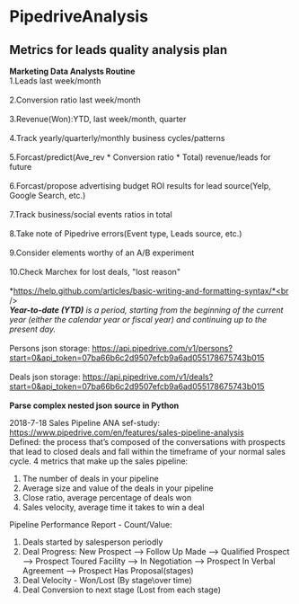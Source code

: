 # PipedriveAnalysis
## Metrics for leads quality analysis plan
**Marketing Data Analysts Routine**<br />
1.Leads last week/month<br />
<br />
2.Conversion ratio last week/month<br />
<br />
3.Revenue(Won):YTD, last week/month, quarter<br />
<br />
4.Track yearly/quarterly/monthly business cycles/patterns<br />
<br />
5.Forcast/predict(Ave_rev * Conversion ratio * Total) revenue/leads for future<br />
<br />
6.Forcast/propose advertising budget ROI results for lead source(Yelp, Google Search, etc.)<br />
<br />
7.Track business/social events ratios in total<br />
<br />
8.Take note of Pipedrive errors(Event type, Leads source, etc.)<br />
<br />
9.Consider elements worthy of an A/B experiment<br />
<br />
10.Check Marchex for lost deals, "lost reason"<br />
<br />
*https://help.github.com/articles/basic-writing-and-formatting-syntax/*<br />
<br />
***Year-to-date (YTD)** is a period, starting from the beginning of the current year (either the calendar year or fiscal year) and continuing up to the present day.* <br />
<br />
Persons json storage: https://api.pipedrive.com/v1/persons?start=0&api_token=07ba66b6c2d9507efcb9a6ad055178675743b015<br />
<br />
Deals json storage: https://api.pipedrive.com/v1/deals?start=0&api_token=07ba66b6c2d9507efcb9a6ad055178675743b015<br />
<br />
**Parse complex nested json source in Python**

2018-7-18 Sales Pipeline ANA sef-study: https://www.pipedrive.com/en/features/sales-pipeline-analysis<br />
Defined: the process that’s composed of the conversations with prospects that lead to closed deals and fall within the timeframe of your normal sales cycle.
4 metrics that make up the sales pipeline:
1. The number of deals in your pipeline
2. Average size and value of the deals in your pipeline
3. Close ratio, average percentage of deals won
4. Sales velocity, average time it takes to win a deal

Pipeline Performance Report - Count/Value:
1. Deals started by salesperson periodly
2. Deal Progress: New Prospect --> Follow Up Made --> Qualified Prospect --> Prospect Toured Facility --> In Negotiation --> Prospect In Verbal Agreement --> Prospect Has Proposal(stages)
3. Deal Velocity - Won/Lost (By stage\over time)
4. Deal Conversion to next stage (Lost from each stage)
